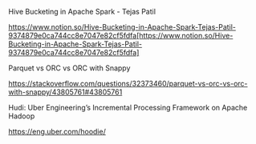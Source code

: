 Hive Bucketing in Apache Spark - Tejas Patil

https://www.notion.so/Hive-Bucketing-in-Apache-Spark-Tejas-Patil-9374879e0ca744cc8e7047e82cf5fdfa[https://www.notion.so/Hive-Bucketing-in-Apache-Spark-Tejas-Patil-9374879e0ca744cc8e7047e82cf5fdfa]


Parquet vs ORC vs ORC with Snappy

https://stackoverflow.com/questions/32373460/parquet-vs-orc-vs-orc-with-snappy/43805761#43805761


Hudi: Uber Engineering’s Incremental Processing Framework on Apache Hadoop

https://eng.uber.com/hoodie/
